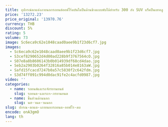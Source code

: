 ```yaml
---
title: อุปกรณ์ตกแต่งภายนอกรถยนต์ออฟโร้ดบันไดปีนด้านข้างแบบพับได้สําหรับ 300 ถัง SUV แร็คปีนเขาอลูมิเนียม 2020
price: '13272.23'
price_original: '13970.76'
currency: THB
discount: 5%
rating: 5
volume: 73
image: Sc6eca9c62e1048caad0aee9b1f23d6cf7.jpg
images:
  - Sc6eca9c62e1048caad0aee9b1f23d6cf7.jpg
  - S3cef8290652d4d00ad228b9f3767564cO.jpg
  - S07e8a8b8606143b0b014939df68cd4dao.jpg
  - Seb2a2903b0264f32816a85b014e8163aW.jpg
  - Safd15fcacd7247b0a57c5830f2c642fdm.jpg
  - S3d74ff091c994d0dac91fe2c4acfd0987.jpg
video: ''
categories:
  - name: รถยนต์และรถจักรยานยนต์
    slug: รถยนต-และรถจ-กรยานยนต
  - name: ชิ้นส่วนด้านนอก
    slug: นส-วนด-านนอก
slug: ปกรณ-ตกแต-งภายนอกรถยนต-ออฟโร-ดบ
encode: onA3gmO
lang: th
---
```

  